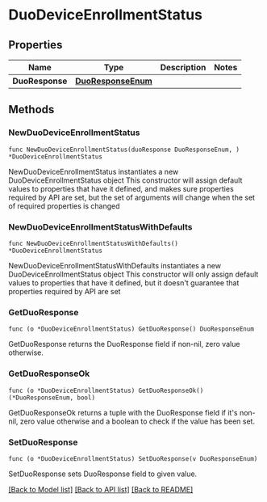 # DuoDeviceEnrollmentStatus

## Properties

Name | Type | Description | Notes
------------ | ------------- | ------------- | -------------
**DuoResponse** | [**DuoResponseEnum**](DuoResponseEnum.md) |  | 

## Methods

### NewDuoDeviceEnrollmentStatus

`func NewDuoDeviceEnrollmentStatus(duoResponse DuoResponseEnum, ) *DuoDeviceEnrollmentStatus`

NewDuoDeviceEnrollmentStatus instantiates a new DuoDeviceEnrollmentStatus object
This constructor will assign default values to properties that have it defined,
and makes sure properties required by API are set, but the set of arguments
will change when the set of required properties is changed

### NewDuoDeviceEnrollmentStatusWithDefaults

`func NewDuoDeviceEnrollmentStatusWithDefaults() *DuoDeviceEnrollmentStatus`

NewDuoDeviceEnrollmentStatusWithDefaults instantiates a new DuoDeviceEnrollmentStatus object
This constructor will only assign default values to properties that have it defined,
but it doesn't guarantee that properties required by API are set

### GetDuoResponse

`func (o *DuoDeviceEnrollmentStatus) GetDuoResponse() DuoResponseEnum`

GetDuoResponse returns the DuoResponse field if non-nil, zero value otherwise.

### GetDuoResponseOk

`func (o *DuoDeviceEnrollmentStatus) GetDuoResponseOk() (*DuoResponseEnum, bool)`

GetDuoResponseOk returns a tuple with the DuoResponse field if it's non-nil, zero value otherwise
and a boolean to check if the value has been set.

### SetDuoResponse

`func (o *DuoDeviceEnrollmentStatus) SetDuoResponse(v DuoResponseEnum)`

SetDuoResponse sets DuoResponse field to given value.



[[Back to Model list]](../README.md#documentation-for-models) [[Back to API list]](../README.md#documentation-for-api-endpoints) [[Back to README]](../README.md)


